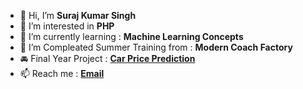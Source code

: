 - 👋 Hi, I’m **Suraj Kumar Singh**
- 👀 I’m interested in **PHP**
- 🌱 I’m currently learning : **Machine Learning Concepts**
- 💞️ I’m Compleated Summer Training from : **Modern Coach Factory**
- 🚘 Final Year Project : **[Car Price Prediction](https://carpriceprediction2000102117.000webhostapp.com/)**
- 📫 Reach me : **[Email](surajkumarsinghsocial@gmail.com)**
<!-- 😄 Pronouns:--> 
<!-- - ⚡ Fun fact: ---> 

<!---
singhkumarsuraj/singhkumarsuraj is a ✨ special ✨ repository because its `README.md` (this file) appears on your GitHub profile.
You can click the Preview link to take a look at your changes.
--->
